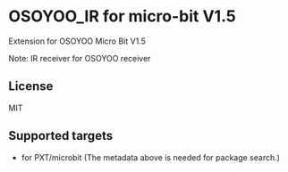  # OSOYOO_IR for micro-bit V1.5

Extension for OSOYOO Micro Bit V1.5

Note: IR receiver for OSOYOO receiver

## License

MIT

## Supported targets

* for PXT/microbit
(The metadata above is needed for package search.)
